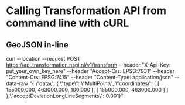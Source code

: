 # Calling Transformation API from command line with cURL

## GeoJSON in-line
curl --location --request POST https://api.transformation.nsgi.nl/v1/transform --header "X-Api-Key: put_your_own_key_here" --header "Accept-Crs: EPSG:7931" --header "Content-Crs: EPSG:7415" --header "Content-Type: application/json" --data-raw "{ \\"data\\": { \\"type\\": \\"MultiPoint\\", \\"coordinates\\": [ [ 155000.000, 463000.000, 100.000 ], [ 155000.000, 463000.000 ] ] },\\"acceptDeviationLongLineSegments\\": 0.001}"
